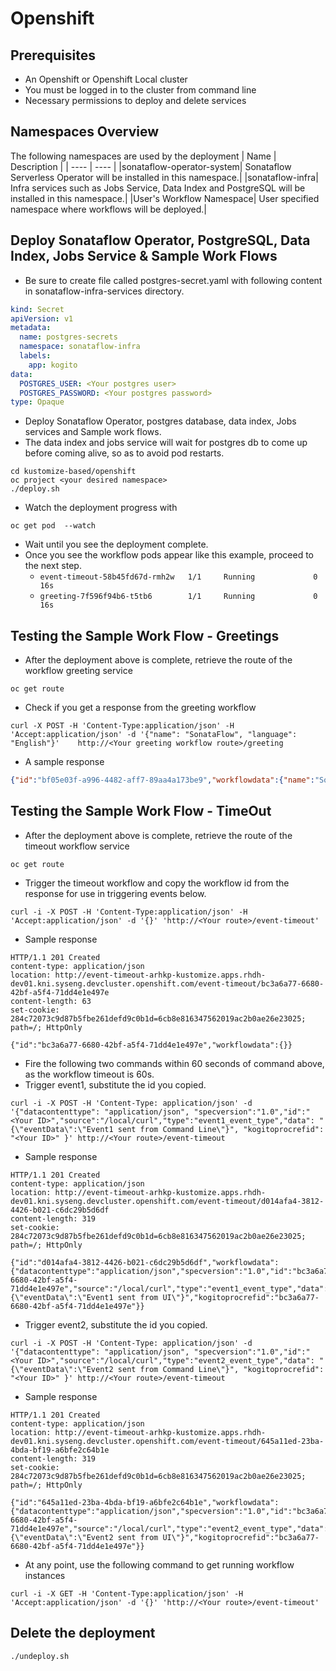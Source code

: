 # Openshift

## Prerequisites
* An Openshift or Openshift Local cluster
* You must be logged in to the cluster from command line
* Necessary permissions to deploy and delete services

## Namespaces Overview
The following namespaces are used by the deployment
| Name | Description |
| ---- | ---- |
|sonataflow-operator-system| Sonataflow Serverless Operator will be installed in this namespace.|
|sonataflow-infra| Infra services such as Jobs Service, Data Index and PostgreSQL will be installed in this namespace.|
|User's Workflow Namespace| User specified namespace where workflows will be deployed.|

## Deploy Sonataflow Operator, PostgreSQL, Data Index, Jobs Service & Sample Work Flows
* Be sure to create file called postgres-secret.yaml with following content in sonataflow-infra-services directory.
```yaml
kind: Secret
apiVersion: v1
metadata:
  name: postgres-secrets
  namespace: sonataflow-infra
  labels: 
    app: kogito
data:
  POSTGRES_USER: <Your postgres user>
  POSTGRES_PASSWORD: <Your postgres password>
type: Opaque
```
* Deploy Sonataflow Operator, postgres database, data index, Jobs services and Sample work flows.
* The data index and jobs service will wait for postgres db to come up before coming alive, so as to avoid pod restarts.
```shell
cd kustomize-based/openshift
oc project <your desired namespace>
./deploy.sh
```
* Watch the deployment progress with
```shell
oc get pod  --watch
```
* Wait until you see the deployment complete.
* Once you see the workflow pods appear like this example, proceed to the next step. 
    * `event-timeout-58b45fd67d-rmh2w   1/1     Running             0          16s`
    * `greeting-7f596f94b6-t5tb6        1/1     Running             0          16s`

## Testing the Sample Work Flow - Greetings
* After the deployment above is complete, retrieve the route of the workflow greeting service
```shell
oc get route
```

* Check if you get a response from the greeting workflow 
```shell
curl -X POST -H 'Content-Type:application/json' -H 'Accept:application/json' -d '{"name": "SonataFlow", "language": "English"}'    http://<Your greeting workflow route>/greeting
```

* A sample response
```json
{"id":"bf05e03f-a996-4482-aff7-89aa4a173be9","workflowdata":{"name":"SonataFlow","language":"English","greeting":"Hello from JSON Workflow, "}}
```

## Testing the Sample Work Flow - TimeOut
* After the deployment above is complete, retrieve the route of the timeout workflow service
```shell
oc get route
```

* Trigger the timeout workflow and copy the workflow id from the response for use in triggering events below.
```shell
curl -i -X POST -H 'Content-Type:application/json' -H 'Accept:application/json' -d '{}' 'http://<Your route>/event-timeout'
```

* Sample response
```shell
HTTP/1.1 201 Created
content-type: application/json
location: http://event-timeout-arhkp-kustomize.apps.rhdh-dev01.kni.syseng.devcluster.openshift.com/event-timeout/bc3a6a77-6680-42bf-a5f4-71dd4e1e497e
content-length: 63
set-cookie: 284c72073c9d87b5fbe261defd9c0b1d=6cb8e816347562019ac2b0ae26e23025; path=/; HttpOnly

{"id":"bc3a6a77-6680-42bf-a5f4-71dd4e1e497e","workflowdata":{}}
```

* Fire the following two commands within 60 seconds of command above, as the workflow timeout is 60s. 
* Trigger event1, substitute the id you copied.
```shell
curl -i -X POST -H 'Content-Type: application/json' -d '{"datacontenttype": "application/json", "specversion":"1.0","id":"<Your ID>","source":"/local/curl","type":"event1_event_type","data": "{\"eventData\":\"Event1 sent from Command Line\"}", "kogitoprocrefid": "<Your ID>" }' http://<Your route>/event-timeout
```

* Sample response
```shell
HTTP/1.1 201 Created
content-type: application/json
location: http://event-timeout-arhkp-kustomize.apps.rhdh-dev01.kni.syseng.devcluster.openshift.com/event-timeout/d014afa4-3812-4426-b021-c6dc29b5d6df
content-length: 319
set-cookie: 284c72073c9d87b5fbe261defd9c0b1d=6cb8e816347562019ac2b0ae26e23025; path=/; HttpOnly

{"id":"d014afa4-3812-4426-b021-c6dc29b5d6df","workflowdata":{"datacontenttype":"application/json","specversion":"1.0","id":"bc3a6a77-6680-42bf-a5f4-71dd4e1e497e","source":"/local/curl","type":"event1_event_type","data":"{\"eventData\":\"Event1 sent from UI\"}","kogitoprocrefid":"bc3a6a77-6680-42bf-a5f4-71dd4e1e497e"}}
```

* Trigger event2, substitute the id you copied.
```shell
curl -i -X POST -H 'Content-Type: application/json' -d '{"datacontenttype": "application/json", "specversion":"1.0","id":"<Your ID>","source":"/local/curl","type":"event2_event_type","data": "{\"eventData\":\"Event2 sent from Command Line\"}", "kogitoprocrefid": "<Your ID>" }' http://<Your route>/event-timeout
```

* Sample response
```shell
HTTP/1.1 201 Created
content-type: application/json
location: http://event-timeout-arhkp-kustomize.apps.rhdh-dev01.kni.syseng.devcluster.openshift.com/event-timeout/645a11ed-23ba-4bda-bf19-a6bfe2c64b1e
content-length: 319
set-cookie: 284c72073c9d87b5fbe261defd9c0b1d=6cb8e816347562019ac2b0ae26e23025; path=/; HttpOnly

{"id":"645a11ed-23ba-4bda-bf19-a6bfe2c64b1e","workflowdata":{"datacontenttype":"application/json","specversion":"1.0","id":"bc3a6a77-6680-42bf-a5f4-71dd4e1e497e","source":"/local/curl","type":"event2_event_type","data":"{\"eventData\":\"Event2 sent from UI\"}","kogitoprocrefid":"bc3a6a77-6680-42bf-a5f4-71dd4e1e497e"}}
```

* At any point, use the following command to get running workflow instances
```shell
curl -i -X GET -H 'Content-Type:application/json' -H 'Accept:application/json' -d '{}' 'http://<Your route>/event-timeout'
```

## Delete the deployment
```shell
./undeploy.sh
```